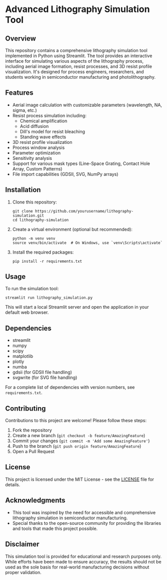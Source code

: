 # Advanced Lithography Simulation Tool

## Overview

This repository contains a comprehensive lithography simulation tool implemented in Python using Streamlit. The tool provides an interactive interface for simulating various aspects of the lithography process, including aerial image formation, resist processes, and 3D resist profile visualization. It's designed for process engineers, researchers, and students working in semiconductor manufacturing and photolithography.

## Features

- Aerial image calculation with customizable parameters (wavelength, NA, sigma, etc.)
- Resist process simulation including:
  - Chemical amplification
  - Acid diffusion
  - Dill's model for resist bleaching
  - Standing wave effects
- 3D resist profile visualization
- Process window analysis
- Parameter optimization
- Sensitivity analysis
- Support for various mask types (Line-Space Grating, Contact Hole Array, Custom Patterns)
- File import capabilities (GDSII, SVG, NumPy arrays)

## Installation

1. Clone this repository:
   ```
   git clone https://github.com/yourusername/lithography-simulation.git
   cd lithography-simulation
   ```

2. Create a virtual environment (optional but recommended):
   ```
   python -m venv venv
   source venv/bin/activate  # On Windows, use `venv\Scripts\activate`
   ```

3. Install the required packages:
   ```
   pip install -r requirements.txt
   ```

## Usage

To run the simulation tool:

```
streamlit run lithography_simulation.py
```

This will start a local Streamlit server and open the application in your default web browser.

## Dependencies

- streamlit
- numpy
- scipy
- matplotlib
- plotly
- numba
- gdsii (for GDSII file handling)
- svgwrite (for SVG file handling)

For a complete list of dependencies with version numbers, see `requirements.txt`.

## Contributing

Contributions to this project are welcome! Please follow these steps:

1. Fork the repository
2. Create a new branch (`git checkout -b feature/AmazingFeature`)
3. Commit your changes (`git commit -m 'Add some AmazingFeature'`)
4. Push to the branch (`git push origin feature/AmazingFeature`)
5. Open a Pull Request

## License

This project is licensed under the MIT License - see the [LICENSE](LICENSE) file for details.

## Acknowledgments

- This tool was inspired by the need for accessible and comprehensive lithography simulation in semiconductor manufacturing.
- Special thanks to the open-source community for providing the libraries and tools that made this project possible.


## Disclaimer

This simulation tool is provided for educational and research purposes only. While efforts have been made to ensure accuracy, the results should not be used as the sole basis for real-world manufacturing decisions without proper validation.
